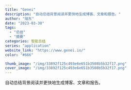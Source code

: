 ```yaml
---
title: "Genei"
description: "自动总结背景阅读并更快地生成博客、文章和报告。"
author: "瑞东"
date: "2023-03-30"
tags:
  - "总结"
  - "摘要"
categories: 智能总结
series: "application"
website_link: "https://www.genei.io/"
color: "#666"

thumb_image: "/img/33892f125c493e6e651b3508b5b32f17.png"
cover_image: "/img/33892f125c493e6e651b3508b5b32f17.png"
---
```


自动总结背景阅读并更快地生成博客、文章和报告。